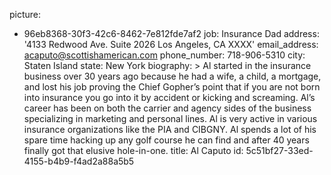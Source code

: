 picture:
  - 96eb8368-30f3-42c6-8462-7e812fde7af2
job: Insurance Dad
address: '4133 Redwood Ave. Suite 2026       Los Angeles, CA XXXX'
email_address: acaputo@scottishamerican.com
phone_number: 718-906-5310
city: Staten Island
state: New York
biography: >
  Al started in the insurance business over 30 years ago because he had a wife, a child, a mortgage,
  and lost his job proving the Chief Gopher’s point that if you are not born into insurance you go
  into it by accident or kicking and screaming. Al’s career has been on both the carrier and agency
  sides of the business specializing in marketing and personal lines. Al is very active in various
  insurance organizations like the PIA and CIBGNY. Al spends a lot of his spare time hacking up any
  golf course he can find and after 40 years finally got that elusive hole-in-one.
title: Al Caputo
id: 5c51bf27-33ed-4155-b4b9-f4ad2a88a5b5
